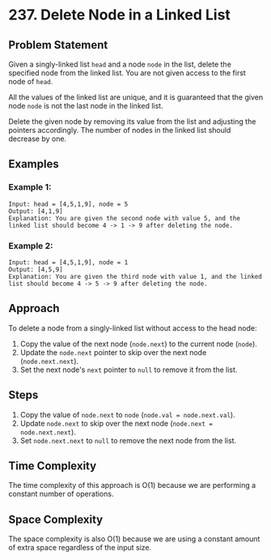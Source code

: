 # 237. Delete Node in a Linked List

## Problem Statement
Given a singly-linked list `head` and a node `node` in the list, delete the specified node from the linked list. You are not given access to the first node of `head`.

All the values of the linked list are unique, and it is guaranteed that the given node `node` is not the last node in the linked list.

Delete the given node by removing its value from the list and adjusting the pointers accordingly. The number of nodes in the linked list should decrease by one.

## Examples
### Example 1:
```plaintext
Input: head = [4,5,1,9], node = 5  
Output: [4,1,9]  
Explanation: You are given the second node with value 5, and the linked list should become 4 -> 1 -> 9 after deleting the node.
```


### Example 2:
```plaintext
Input: head = [4,5,1,9], node = 1  
Output: [4,5,9]  
Explanation: You are given the third node with value 1, and the linked list should become 4 -> 5 -> 9 after deleting the node.
```


## Approach
To delete a node from a singly-linked list without access to the head node:
1. Copy the value of the next node (`node.next`) to the current node (`node`).
2. Update the `node.next` pointer to skip over the next node (`node.next.next`).
3. Set the next node's `next` pointer to `null` to remove it from the list.

## Steps
1. Copy the value of `node.next` to `node` (`node.val = node.next.val`).
2. Update `node.next` to skip over the next node (`node.next = node.next.next`).
3. Set `node.next.next` to `null` to remove the next node from the list.

## Time Complexity
The time complexity of this approach is O(1) because we are performing a constant number of operations.

## Space Complexity
The space complexity is also O(1) because we are using a constant amount of extra space regardless of the input size.
